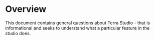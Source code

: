# Overview
This document contains general questions about Terra Studio - that is informational and seeks to understand what a particular feature in the studio does. 